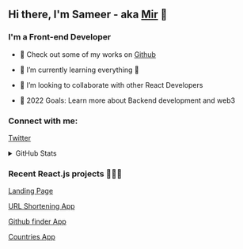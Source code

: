 ## Hi there, I'm Sameer - aka [Mir][twitter] 👋

### I'm a Front-end Developer

- 🔭 Check out some of my works on [Github]

- 🌱 I’m currently learning everything 🤣

- 👯 I’m looking to collaborate with other React Developers

- 🥅 2022 Goals: Learn more about Backend development and web3

  

### Connect with me:
[Twitter](twitter)


  
 <details>
  <summary> GitHub Stats</summary>

  <img align="left" alt="Mir Sameer's GitHub Stats" src="https://github-readme-stats.vercel.app/api?username=msi117&show_icons=true&hide_border=false&title_color=ff652f&icon_color=FFE400&bg_color=09131B&text_color=ffffff&border_color=0c1a25" />

</details>

### Recent React.js projects 👨🏻‍💻
[Landing Page](https://gpt3-e9g4rrts4-msi117.vercel.app/)

[URL Shortening App](https://url-shortening-api-landing-page-2b2b6gjsg-msi117.vercel.app/)

[Github finder App](https://github-finder-using-react.vercel.app/)

[Countries App](https://countries-api-peach.vercel.app/)

  

[github]: https://github.com/msi117

[twitter]: https://twitter.com/mirsameer_

[linkedin]: https://linkedin.com/in/mirsameerirfan
